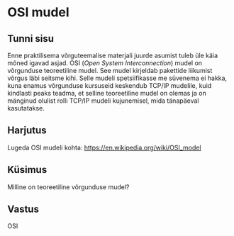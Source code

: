 ﻿# OSI mudel

## Tunni sisu

Enne praktilisema võrguteemalise materjali juurde asumist tuleb üle käia mõned igavad asjad. OSI (*Open System Interconnection*) mudel on võrgunduse teoreetiline mudel. See mudel kirjeldab pakettide liikumist võrgus läbi seitsme kihi. Selle mudeli spetsiifikasse me süvenema ei hakka, kuna enamus võrgunduse kursuseid keskendub TCP/IP mudelile, kuid kindlasti peaks teadma, et selline teoreetiline mudel on olemas ja on mänginud olulist rolli TCP/IP mudeli kujunemisel, mida tänapäeval kasutatakse.

## Harjutus

Lugeda OSI mudeli kohta: <a href="https://en.wikipedia.org/wiki/OSI_model">https://en.wikipedia.org/wiki/OSI_model</a>

## Küsimus

Milline on teoreetiline võrgunduse mudel?

## Vastus

OSI
